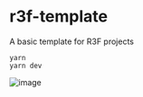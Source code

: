 # r3f-template
A basic template for R3F projects

```
yarn
yarn dev
```

![image](./public/screenshot.png)
